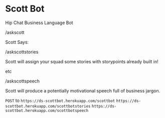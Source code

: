 # Scott Bot

Hip Chat Business Language Bot

/askscott

Scott Says: <something about synergy>

/askscottstories

Scott will assign your squad some stories with storypoints already built in!

etc

/askscottspeech

Scott will produce a potentially motivational speech full of business jargon.

`POST` to `https://ds-scottbot.herokuapp.com/scottbot`
          `https://ds-scottbot.herokuapp.com/scottbotstories`
          `https://ds-scottbot.herokuapp.com/scottbotspeech`

